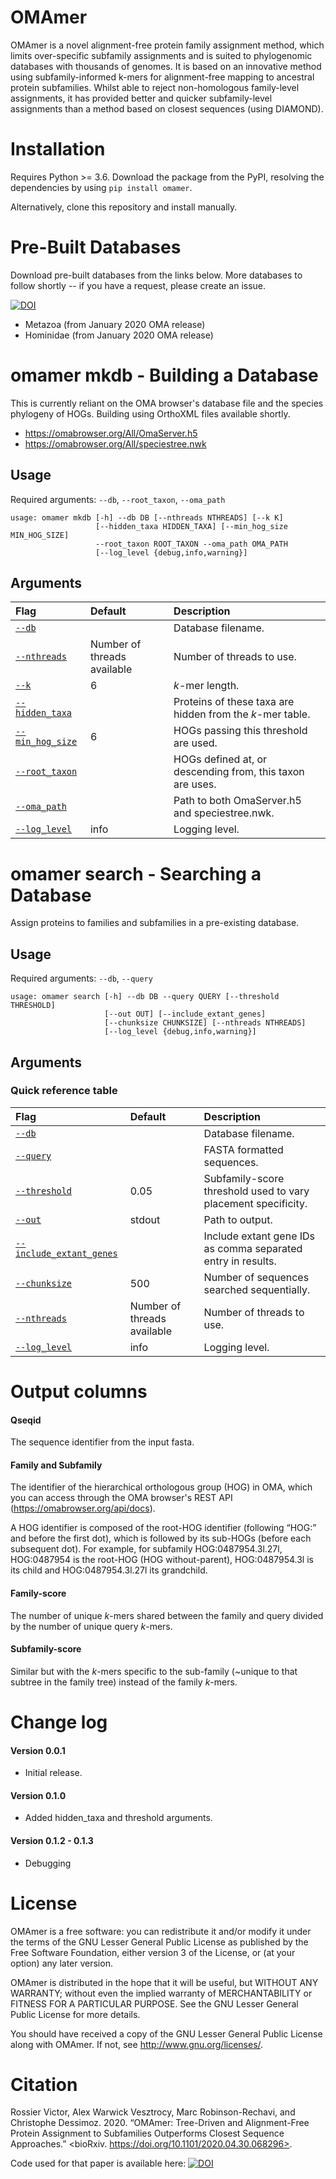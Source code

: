 # OMAmer

OMAmer is a novel alignment-free protein family assignment method, which limits over-specific subfamily assignments and is suited to phylogenomic databases with thousands of genomes. It is based on an innovative method using subfamily-informed k-mers for alignment-free mapping to ancestral protein subfamilies. Whilst able to reject non-homologous family-level assignments, it has provided better and quicker subfamily-level assignments than a method based on closest sequences (using DIAMOND).

# Installation
Requires Python >= 3.6. Download the package from the PyPI, resolving the dependencies by using ``pip install omamer``.

Alternatively, clone this repository and install manually.

# Pre-Built Databases

Download pre-built databases from the links below. More databases to follow shortly -- if you have a request, please create an issue.

[![DOI](https://zenodo.org/badge/DOI/10.5281/zenodo.3984696.svg)](https://doi.org/10.5281/zenodo.3984696)
 - Metazoa (from January 2020 OMA release)
 - Hominidae (from January 2020 OMA release)

# omamer mkdb - Building a Database
This is currently reliant on the OMA browser's database file and the species phylogeny of HOGs. Building using OrthoXML files available shortly. 
 - https://omabrowser.org/All/OmaServer.h5
 - https://omabrowser.org/All/speciestree.nwk
## Usage
Required arguments: ``--db``, ``--root_taxon``, ``--oma_path``

    usage: omamer mkdb [-h] --db DB [--nthreads NTHREADS] [--k K]
                       [--hidden_taxa HIDDEN_TAXA] [--min_hog_size MIN_HOG_SIZE]
                       --root_taxon ROOT_TAXON --oma_path OMA_PATH
                       [--log_level {debug,info,warning}]
                     
## Arguments
| Flag                 | Default                | Description |
|:--------------------|:----------------------|:-----------|
| [``--db``](#markdown-header--db) || Database filename.
| [``--nthreads``](#markdown-header--nthreads)|Number of threads available|Number of threads to use.
| [``--k``](#markdown-header--k)|6|_k_-mer length.
| [``--hidden_taxa``](#markdown-header--hidden_taxa)||Proteins of these taxa are hidden from the _k_-mer table.
| [``--min_hog_size``](#markdown-header--min_hog_size)|6|HOGs passing this threshold are used.
| [``--root_taxon``](#markdown-header--root_taxon)||HOGs defined at, or descending from, this taxon are uses.
| [``--oma_path``](#markdown-header--oma_path)||Path to both OmaServer.h5 and speciestree.nwk.
| [``--log_level``](#markdown-header--log_level)|info|Logging level.

# omamer search - Searching a Database
Assign proteins to families and subfamilies in a pre-existing database.
## Usage
Required arguments: ``--db``, ``--query``

    usage: omamer search [-h] --db DB --query QUERY [--threshold THRESHOLD]
                         [--out OUT] [--include_extant_genes]
                         [--chunksize CHUNKSIZE] [--nthreads NTHREADS]
                         [--log_level {debug,info,warning}]
                     
## Arguments
### Quick reference table

| Flag                 | Default                | Description |
|:--------------------|:----------------------|:-----------|
| [``--db``](#markdown-header--db) || Database filename.
| [``--query``](#markdown-header--query) || FASTA formatted sequences.
| [``--threshold``](#markdown-header--threshold) |0.05| Subfamily-score threshold used to vary placement specificity.
| [``--out``](#markdown-header--db) |stdout| Path to output.
| [``--include_extant_genes``](#markdown-header--include_extant_genes)||Include extant gene IDs as comma separated entry in results.
| [``--chunksize``](#markdown-header--chunksize) |500| Number of sequences searched sequentially.
| [``--nthreads``](#markdown-header--db) |Number of threads available|Number of threads to use.
| [``--log_level``](#markdown-header--db) |info| Logging level.

# Output columns

#### Qseqid
The sequence identifier from the input fasta.

#### Family and Subfamily
The identifier of the hierarchical orthologous group (HOG) in OMA, which you can access through the OMA browser's REST API (https://omabrowser.org/api/docs). 

A HOG identifier is composed of the root-HOG identifier (following “HOG:” and before the first dot), which is followed by its sub-HOGs (before each subsequent dot). For example, for subfamily HOG:0487954.3l.27l, HOG:0487954 is the root-HOG (HOG without-parent), HOG:0487954.3l is its child and HOG:0487954.3l.27l its grandchild.

#### Family-score
The number of unique _k_-mers shared between the family and query divided by the number of unique query _k_-mers.

#### Subfamily-score
Similar but with the _k_-mers specific to the sub-family (~unique to that subtree in the family tree) instead of the family _k_-mers.

# Change log
#### Version 0.0.1
 - Initial release.

#### Version 0.1.0
 - Added hidden_taxa and threshold arguments.
 
#### Version 0.1.2 - 0.1.3
 - Debugging

# License
OMAmer is a free software: you can redistribute it and/or modify it under the terms of the GNU Lesser General Public License as published by the Free Software Foundation, either version 3 of the License, or (at your option) any later version.

OMAmer is distributed in the hope that it will be useful, but WITHOUT ANY WARRANTY; without even the implied warranty of MERCHANTABILITY or FITNESS FOR A PARTICULAR PURPOSE. See the GNU Lesser General Public License for more details.

You should have received a copy of the GNU Lesser General Public License along with OMAmer. If not, see <http://www.gnu.org/licenses/>.

# Citation
Rossier Victor, Alex Warwick Vesztrocy, Marc Robinson-Rechavi, and Christophe Dessimoz. 2020. “OMAmer: Tree-Driven and Alignment-Free Protein Assignment to Subfamilies Outperforms Closest Sequence Approaches.” <bioRxiv. https://doi.org/10.1101/2020.04.30.068296>.

Code used for that paper is available here: [![DOI](https://zenodo.org/badge/DOI/10.5281/zenodo.3984696.svg)](https://doi.org/10.5281/zenodo.3984696)


